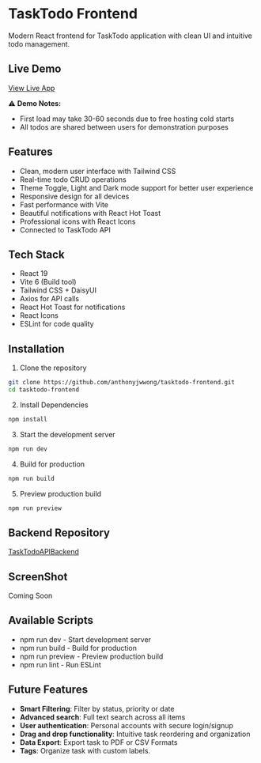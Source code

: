 # TaskTodo Frontend
Modern React frontend for TaskTodo application with clean UI and intuitive todo management.

## Live Demo
[View Live App](https://taskproductivity-frontend.vercel.app/)

⚠️ **Demo Notes:**
- First load may take 30-60 seconds due to free hosting cold starts
- All todos are shared between users for demonstration purposes

## Features 

- Clean, modern user interface with Tailwind CSS
- Real-time todo CRUD operations
- Theme Toggle, Light and Dark mode support for better user experience
- Responsive design for all devices
- Fast performance with Vite
- Beautiful notifications with React Hot Toast
- Professional icons with React Icons
- Connected to TaskTodo API

## Tech Stack

- React 19
- Vite 6 (Build tool)
- Tailwind CSS + DaisyUI
- Axios for API calls
- React Hot Toast for notifications
- React Icons
- ESLint for code quality

## Installation

1. Clone the repository

```bash
git clone https://github.com/anthonyjwwong/tasktodo-frontend.git
cd tasktodo-frontend
```

2. Install Dependencies

```bash
npm install
```

3. Start the development server

```bash
npm run dev
```

4. Build for production

```bash
npm run build
```

5. Preview production build

```bash
npm run preview
```

## Backend Repository

[TaskTodoAPIBackend](https://github.com/anthonyjwwong/tasktodo-api)


## ScreenShot
Coming Soon

## Available Scripts

- npm run dev - Start development server
- npm run build - Build for production
- npm run preview - Preview production build
- npm run lint - Run ESLint

## Future Features

- **Smart Filtering**: Filter by status, priority or date
- **Advanced search**: Full text search across all items
- **User authentication**: Personal accounts with secure login/signup
- **Drag and drop functionality**: Intuitive task reordering and organization
- **Data Export**: Export task to PDF or CSV Formats
- **Tags**: Organize task with custom labels.
